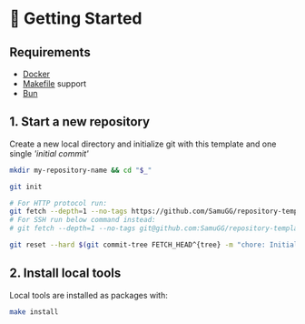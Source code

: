 # 🚶 Getting Started

## Requirements

- [Docker](https://www.docker.com/products/docker-desktop/)
- [Makefile](https://makefiletutorial.com) support
- [Bun](https://bun.sh)

## 1. Start a new repository

Create a new local directory and initialize git with this template and one single _'initial commit'_

<!-- cSpell:disable -->
```sh
mkdir my-repository-name && cd "$_"

git init

# For HTTP protocol run:
git fetch --depth=1 --no-tags https://github.com/SamuGG/repository-template.git main
# For SSH run below command instead:
# git fetch --depth=1 --no-tags git@github.com:SamuGG/repository-template.git main

git reset --hard $(git commit-tree FETCH_HEAD^{tree} -m "chore: Initial commit" -m "Source repo github:SamuGG/repository-template")
```
<!-- cSpell:enable -->

## 2. Install local tools

Local tools are installed as packages with:

```sh
make install
```
